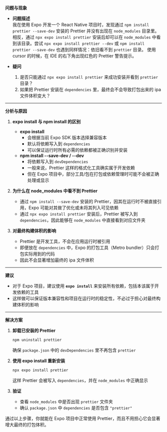 **问题与现象**

- **问题描述**  
  我在使用 Expo 开发一个 React Native 项目时，发现通过 `npm install prettier --save-dev` 安装的 Prettier 并没有出现在 `node_modules` 目录里。相反，通过 `npx expo install prettier` 安装后却可以在 `node_modules` 中看到该目录。尝试 `npx expo install prettier --dev` 或 `npm install prettier --save-dev` 也遇到同样情况：依旧看不到 `prettier` 目录。 使用 cursor 的时候，在 IDE 的右下角出现红色的 Prettier 警告提示。

- **疑问**
  1. 是否只能通过 `npx expo install prettier` 来成功安装并看到 `prettier` 目录？
  2. 如果把 Prettier 安装在 `dependencies` 里，最终会不会导致打包出来的 ipa 文件体积变大？

---

**分析与原因**

1. **expo install 与 npm install 的区别**

   - **expo install**
     - 会根据当前 Expo SDK 版本选择兼容版本
     - 默认将依赖写入到 `dependencies`
     - 可以保证运行时所有必需的依赖都被正确识别并安装
   - **npm install --save-dev / --dev**
     - 将依赖写入到 `devDependencies`
     - 一般来说，Prettier 这样的格式化工具确实属于开发依赖
     - 但在 Expo 项目中，部分工具/包在打包或依赖管理时可能不会被正确处理或显示

2. **为什么在 node_modules 中看不到 Prettier**

   - 通过 `npm install --save-dev` 安装的 Prettier，因其在运行时不被直接引用，Expo 可能对其做了优化或未将其列入可见依赖
   - 通过 `npx expo install prettier` 安装后，Prettier 被写入到 `dependencies`，因此能够在 `node_modules` 中直接看到对应文件夹

3. **对最终构建体积的影响**
   - Prettier 是开发工具，不会在应用运行时被引用
   - 即便放在 `dependencies` 中，Expo 的打包工具（Metro bundler）只会打包实际用到的代码
   - 因此不会显著增加最终的 ipa 文件体积

---

**建议**

- 对于 Expo 项目，建议使用 **`expo install`** 来安装所有依赖，包括本该属于开发依赖的工具
- 这样做可以保证版本兼容性和项目在运行时的稳定性，不必过于担心对最终构建体积的影响

---

**解决方案**

1. **卸载已安装的 Prettier**

   ```bash
   npm uninstall prettier
   ```

   确保 `package.json` 中的 `devDependencies` 里不再包含 `prettier`

2. **使用 expo install 重新安装**

   ```bash
   npx expo install prettier
   ```

   这样 Prettier 会被写入 `dependencies`，并在 `node_modules` 中正确显示

3. **验证**
   - 查看 `node_modules` 中是否出现 `prettier` 文件夹
   - 确认 `package.json` 中 `dependencies` 是否包含 `"prettier"`

通过以上步骤，你就能在 Expo 项目中正常使用 Prettier，而且不用担心它会显著增大最终的打包体积。
